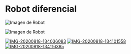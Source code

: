 # Robot diferencial

![Imagen de Robot](https://ibb.co/xFSQQ5D?raw=true)

![Imagen de Robot](https://http2.mlstatic.com/chasis-carro-circular-kit-2-llantas-rueda-loca-robot-arduino-D_NQ_NP_960785-MLM32015906297_082019-F.webp?v=4&s=100)



<a href="https://ibb.co/xFSQQ5D"><img src="https://i.ibb.co/bbgnndP/IMG-20200818-134036083.jpg" alt="IMG-20200818-134036083" border="0"></a>
<a href="https://ibb.co/hKFf0rX"><img src="https://i.ibb.co/Bg2Nkv4/IMG-20200818-134101558.jpg" alt="IMG-20200818-134101558" border="0"></a>
<a href="https://ibb.co/mB7Y6GX"><img src="https://i.ibb.co/X4TdSb3/IMG-20200818-134116385.jpg" alt="IMG-20200818-134116385" border="0"></a>
